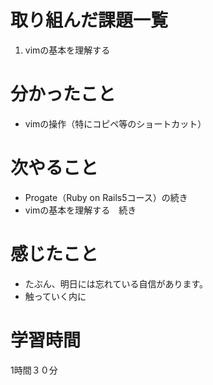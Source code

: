 # 取り組んだ課題一覧
1. vimの基本を理解する

# 分かったこと
- vimの操作（特にコピペ等のショートカット）
# 次やること
- Progate（Ruby on Rails5コース）の続き
- vimの基本を理解する　続き
# 感じたこと
- たぶん、明日には忘れている自信があります。
- 触っていく内に
# 学習時間
1時間３０分